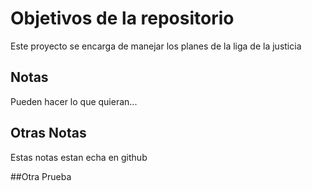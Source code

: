 # Objetivos de la repositorio

Este proyecto se encarga de manejar los planes de la liga de la justicia


## Notas
Pueden hacer lo que quieran...


## Otras Notas
Estas notas estan echa en github


##Otra Prueba
